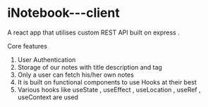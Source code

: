 # iNotebook---client
A react app that utilises custom REST API built on express . 


Core features 
1. User Authentication
2. Storage of our notes with title description and tag
3. Only a user can fetch his/her own notes
4. It is built on functional components to use Hooks at their best 
5. Various hooks like useState , useEffect , useLocation , useRef , useContext are used
